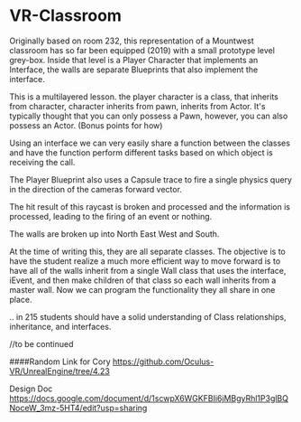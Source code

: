 # VR-Classroom


Originally based on room 232, this representation of a Mountwest classroom has so far been equipped (2019) with a small prototype level grey-box. Inside that level is a Player Character that implements an Interface, the walls are separate Blueprints that also implement the interface.

This is a multilayered lesson. the player character is a class, that inherits from character, character inherits from pawn, inherits from Actor. It's typically thought that you can only possess a Pawn, however, you can also possess an Actor. (Bonus points for how)

Using an interface we can very easily share a function between the classes and have the function perform different tasks based on which object is receiving the call.

The Player Blueprint also uses a Capsule trace to fire a single physics query in the direction of the cameras forward vector.

The hit result of this raycast is broken and processed and the information is processed, leading to the firing of an event or nothing.

The walls are broken up into North East West and South.

At the time of writing this, they are all separate classes. The objective is to have the student realize a much more efficient way to move forward is to have all of the walls inherit from a single Wall class that uses the interface, iEvent, and then make children of that class so each wall inherits from a master wall. Now we can program the functionality they all share in one place.

.. in 215 students should have a solid understanding of Class relationships, inheritance, and interfaces.

//to be continued


####Random Link for Cory
https://github.com/Oculus-VR/UnrealEngine/tree/4.23

Design Doc
https://docs.google.com/document/d/1scwpX6WGKFBIi6jMBgyRhl1P3glBQNoceW_3mz-5HT4/edit?usp=sharing
